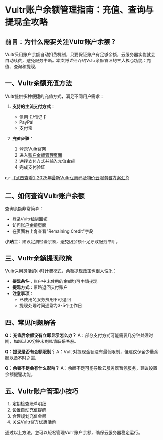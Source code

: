 # Vultr账户余额管理指南：充值、查询与提现全攻略

## 前言：为什么需要关注Vultr账户余额？
Vultr采用账户余额自动扣费机制，只要保证账户有足够余额，云服务器实例就会自动续费，避免服务中断。本文将详细介绍Vultr余额管理的三大核心功能：充值、查询和提现。

## 一、Vultr余额充值方法
Vultr提供多种便捷的充值方式，满足不同用户需求：

1. **支持的主流支付方式**：
   - 信用卡/借记卡
   - PayPal
   - 支付宝

2. **充值步骤**：
   1. 登录Vultr官网
   2. 进入[账户余额管理页面](https://my.vultr.com/billing/)
   3. 选择支付方式并输入充值金额
   4. 完成支付验证

👉 [【点击查看】2025年最新Vultr优惠码及特价云服务器方案汇总](https://bit.ly/VuLtr)

## 二、如何查询Vultr账户余额
查询余额非常简单：
- 登录Vultr控制面板
- 访问[账户余额页面](https://my.vultr.com/billing/)
- 在页面右上角查看"Remaining Credit"字段

**小贴士**：建议定期检查余额，避免因余额不足导致服务中断。

## 三、Vultr余额提现政策
Vultr采用灵活的小时计费模式，余额提现政策也很人性化：

- **提现条件**：账户中未使用的余额均可申请提现
- **提现方式**：原路退回支付账户
- **注意事项**：
  - 已使用的服务费用不可退回
  - 提现处理时间通常为3-5个工作日

## 四、常见问题解答
**Q：充值后余额没有立即显示怎么办？**
A：部分支付方式可能需要几分钟处理时间，如超过30分钟未到账请联系客服。

**Q：提现是否有金额限制？**
A：Vultr对提现金额没有最低限制，但建议保留少量余额以备不时之需。

**Q：余额不足会有什么影响？**
A：余额不足可能导致云服务器暂停服务，建议设置余额提醒功能。

## 五、Vultr账户管理小技巧
1. 定期检查账单明细
2. 设置自动充值提醒
3. 合理规划充值金额
4. 关注Vultr官方优惠活动

通过以上方法，您可以轻松管理Vultr账户余额，确保云服务器稳定运行。